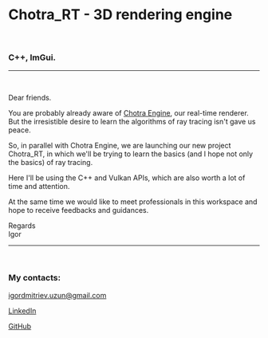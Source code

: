 <h1><strong>Chotra_RT - 3D rendering engine</strong></h1>   
<br>
<h3><strong>
C++, ImGui. </strong></h3>
<hr>
<br>

<p>Dear friends.</p>

<p>You are probably already aware of <a href="https://github.com/Uzunig/ChotraEngine" target="_blank">Chotra Engine</a>, our real-time renderer. But the irresistible desire to learn the algorithms of ray tracing isn't gave us peace.</p>

<p>So, in parallel with Chotra Engine, we are launching our new project Chotra_RT, in which we'll be trying to learn the basics (and I hope not only the basics) of ray tracing.</p> 
<p>Here I'll be using the C++ and Vulkan APIs, which are also worth a lot of time and attention.</p>

<p>At the same time we would like to meet professionals in this workspace and hope to receive feedbacks and guidances.</p>

<p>Regards <br>Igor</p>
<hr>
<br>
<h3><strong>My contacts:</strong></h3>
<p><a href="mailto:igordmitriev@gmail.com">igordmitriev.uzun@gmail.com</a></p>
<p><a href="https://www.linkedin.com/in/igor-uzun">LinkedIn</a></p>
<p><a href="https://www.github.com/Uzunig">GitHub</a></p>
